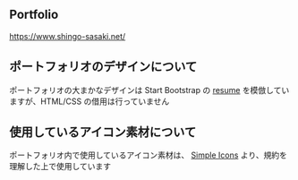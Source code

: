 ## Portfolio

https://www.shingo-sasaki.net/

## ポートフォリオのデザインについて

ポートフォリオの大まかなデザインは Start Bootstrap の [resume](https://startbootstrap.com/previews/resume) を模倣していますが、HTML/CSS の借用は行っていません

## 使用しているアイコン素材について

ポートフォリオ内で使用しているアイコン素材は、 [Simple Icons](https://simpleicons.org/) より、規約を理解した上で使用しています
